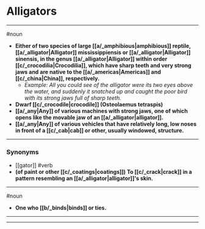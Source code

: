 # Alligators
---
#noun
- **Either of two species of large [[a/_amphibious|amphibious]] reptile, [[a/_alligator|Alligator]] mississippiensis or [[a/_alligator|Alligator]] sinensis, in the genus [[a/_alligator|Alligator]] within order [[c/_crocodilia|Crocodilia]], which have sharp teeth and very strong jaws and are native to the [[a/_americas|Americas]] and [[c/_china|China]], respectively.**
	- _Example: All you could see of the alligator were its two eyes above the water, and suddenly it snatched up and caught the poor bird with its strong jaws full of sharp teeth._
- **Dwarf [[c/_crocodile|crocodile]] (Osteolaemus tetraspis)**
- **[[a/_any|Any]] of various machines with strong jaws, one of which opens like the movable jaw of an [[a/_alligator|alligator]].**
- **[[a/_any|Any]] of various vehicles that have relatively long, low noses in front of a [[c/_cab|cab]] or other, usually windowed, structure.**
---
### Synonyms
- [[gator]]
#verb
- **(of paint or other [[c/_coatings|coatings]]) To [[c/_crack|crack]] in a pattern resembling an [[a/_alligator|alligator]]'s skin.**
---
#noun
- **One who [[b/_binds|binds]] or ties.**
---
---
